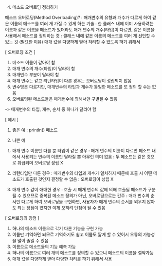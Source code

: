 4. 메소드 오버로딩 정리하기

메소드 오버로딩(Method Overloading)?
: 매개변수의 유형과 개수가 다르게 하여 같은 이름의 메소드를 여러 개 가질 수 있게 하는 기술
: 한 클래스 내에 이미 사용하려는 이름과 같은 이름을 메소드가 있더라도 매개 변수의 개수(타입)이 다르면, 같은 이름을 사용해서 메소드를 정의하는 것
: 클래스 내에 같은 이름의 메소드를 여러 개 선언할 수 있는 것
(필요한 이유) 매개 값을 다양하게 받아 처리할 수 있도록 하기 위해서

[ 오버로딩 조건 ]
1. 메소드 이름이 같아야 함
2. 매개 변수의 개수(타입)이 달라야 함
3. 매개변수 부분이 달라야 함
4. 매개 변수는 같고 리턴타입이 다른 경우는 오버로딩이 성립되지 않음
5.  변수명은 다르지만, 매개변수의 타입과 개수가 동일한 메소드를 또 정의 할 수는 없음
6. 오버로딩된 메소드들은 매개변수에 의해서만 구별될 수 있음

-> 매개변수의 타입, 개수, 순서 중 하나가 달라야 함

[ 예시 ]
1. 좋은 예 
: println() 메소드

2. 나쁜 예
1) 매개 변수 이름만 다를 뿐 타입이 같은 경우
: 매개 변수의 이름이 다르면 메소드 내에서 사용되는 변수의 이름만 달라질 뿐 아무런 의미 없음
: 두 메소드는 같은 것으로 취급되며 오버로딩 성립 X

2) 리턴타입만 다른 경우 
: 매개변수의 타입과 개수가 일치하지 때문에 호출 시 어떤 메소드가 호출된 것인지 결정할 수 없음
: 오버로딩이 성립 X

3) 매개 변수 값이 애매한 경우
: 호출 시 매개 변수의 값에 의해 호출될 메소드가 구분될 수 있으므로 중복된 메소드 정의가 아닌, 오버로딩으로는 간주
: 매개 변수의 순서만 다르게 하여 오버로딩을 구현하면, 사용자가 매개 변수의 순서를 외우지 않아도 되는 장점이 있지만 이게 오히려 단점이 될 수 있음

[ 오버로딩의 장점 ]
1. 하나의 메소드 이름으로 각기 다른 기능을 구현 가능
2. 이름만 기억하면 되므로 기억하기도 쉽고 이름도 짧게 할 수 있어서 오류의 가능성을 많이 줄일 수 있음
3. 이름으로 메소드들의 기능 예측 가능
4. 하나의 이름으로 여러 개의 메소드를 정의할 수 있으니 메소드의 이름을 절약가능
5. 매개 값을 다양하게 받아 다양한 처리를 하기 위해서 사용

